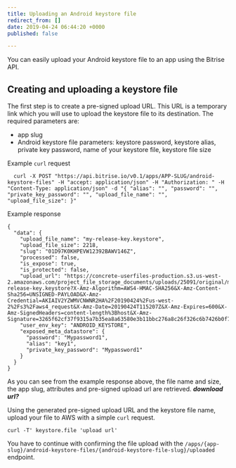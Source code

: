 ```yaml
---
title: Uploading an Android keystore file
redirect_from: []
date: 2019-04-24 06:44:20 +0000
published: false

---
```

You can easily upload your Android keystore file to an app using the Bitrise API.

## Creating and uploading a keystore file

The first step is to create a pre-signed upload URL. This URL is a temporary link which you will use to upload the keystore file to its destination. The required parameters are:

* app slug
* Android keystore file parameters: keystore password, keystore alias, private key password, name of your keystore file, keystore file size

Example `curl` request

      curl -X POST "https://api.bitrise.io/v0.1/apps/APP-SLUG/android-keystore-files" -H "accept: application/json" -H "Authorization: " -H "Content-Type: application/json" -d "{ "alias": "", "password": "", "private_key_password": "", "upload_file_name": "", "upload_file_size": }"

Example response

    {
      "data": {
        "upload_file_name": "my-release-key.keystore",
        "upload_file_size": 2218,
        "slug": "01D97K0KHPEVW12392BAWV146Z",
        "processed": false,
        "is_expose": true,
        "is_protected": false,
        "upload_url": "https://concrete-userfiles-production.s3.us-west-2.amazonaws.com/project_file_storage_documents/uploads/25091/original/my-release-key.keystore?X-Amz-Algorithm=AWS4-HMAC-SHA256&X-Amz-Content-Sha256=UNSIGNED-PAYLOAD&X-Amz-Credential=AKIAIV2YZWMVCNWNR2HA%2F20190424%2Fus-west-2%2Fs3%2Faws4_request&X-Amz-Date=20190424T115207Z&X-Amz-Expires=600&X-Amz-SignedHeaders=content-length%3Bhost&X-Amz-Signature=3265f62cf37f9315a7b35ea8a63580e3b11bbc276a8c26f326c6b7426b0f7511",
        "user_env_key": "ANDROID_KEYSTORE",
        "exposed_meta_datastore": {
          "password": "Mypassword1",
          "alias": "key1",
          "private_key_password": "Mypassword1"
        }
      }
    }

As you can see from the example response above, the file name and size, the app slug, attributes and pre-signed upload url are retrieved. **_download url?_**

Using the generated pre-signed upload URL and the keystore file name, upload your file to AWS with a simple `curl` request.

    curl -T' keystore.file 'upload url'

You have to continue with confirming the file upload with the `/apps/{app-slug}/android-keystore-files/{android-keystore-file-slug}/uploaded` endpoint.